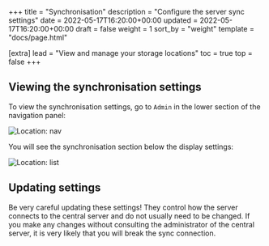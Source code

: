 +++
title = "Synchronisation"
description = "Configure the server sync settings"
date = 2022-05-17T16:20:00+00:00
updated = 2022-05-17T16:20:00+00:00
draft = false
weight = 1
sort_by = "weight"
template = "docs/page.html"

[extra]
lead = "View and manage your storage locations"
toc = true
top = false
+++

## Viewing the synchronisation settings

To view the synchronisation settings, go to `Admin` in the lower section of the navigation panel: 

![Location: nav](/docs/administration/images/admin_nav.png)

You will see the synchronisation section below the display settings:

![Location: list](/docs/administration/images/administration.png)

## Updating settings

Be very careful updating these settings! They control how the server connects to the central server and do not usually need to be changed. If you make any changes without consulting the administrator of the central server, it is very likely that you will break the sync connection.
